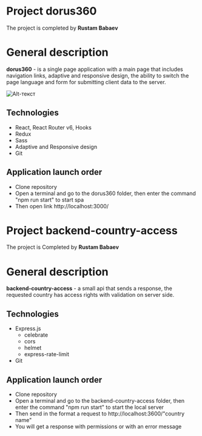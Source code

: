 Project dorus360
==================

The project is completed by **Rustam Babaev**


General description
==============
**dorus360** - is a single page application with a main page that includes navigation links, adaptive and responsive design, the ability to switch the page language and form for submitting client data to the server.

![Alt-текст](https://i.postimg.cc/qM9zXtGJ/dorus.png "dorus")

## Technologies

* React, React Router v6, Hooks
* Redux
* Sass
* Adaptive and Responsive design
* Git

## Application launch order

* Clone repository
* Open a terminal and go to the dorus360 folder, then enter the command "npm run start" to start spa
* Then open link http://localhost:3000/





Project backend-country-access
==================

The project is Completed by **Rustam Babaev**


General description
==============
**backend-country-access** - a small api that sends a response, the requested country has access rights with validation on server side.



## Technologies

* Express.js
    * celebrate
    * cors
    * helmet
    * express-rate-limit
* Git

## Application launch order

* Clone repository
* Open a terminal and go to the backend-country-access folder, then enter the command "npm run start" to start the local server
* Then send in the format a request to http://localhost:3600/"country name"
* You will get a response with permissions or with an error message


